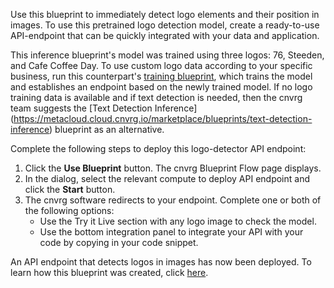Use this blueprint to immediately detect logo elements and their position in images. To use this pretrained logo detection model, create a ready-to-use API-endpoint that can be quickly integrated with your data and application.

This inference blueprint's model was trained using three logos: 76, Steeden, and Cafe Coffee Day. To use custom logo data according to your specific business, run this counterpart's [training blueprint](../logo-detection-blueprint/README.md), which trains the model and establishes an endpoint based on the newly trained model. If no logo training data is available and if text detection is needed, then the cnvrg team suggests the [Text Detection Inference] (https://metacloud.cloud.cnvrg.io/marketplace/blueprints/text-detection-inference) blueprint as an alternative.

Complete the following steps to deploy this logo-detector API endpoint:
1. Click the **Use Blueprint** button. The cnvrg Blueprint Flow page displays.
2.	In the dialog, select the relevant compute to deploy API endpoint and click the **Start** button.
3. The cnvrg software redirects to your endpoint. Complete one or both of the following options:
   * Use the Try it Live section with any logo image to check the model.
   * Use the bottom integration panel to integrate your API with your code by copying in your code snippet.
   
An API endpoint that detects logos in images has now been deployed. To learn how this blueprint was created, click [here](https://github.com/cnvrg/logo-detection-blueprint/).
